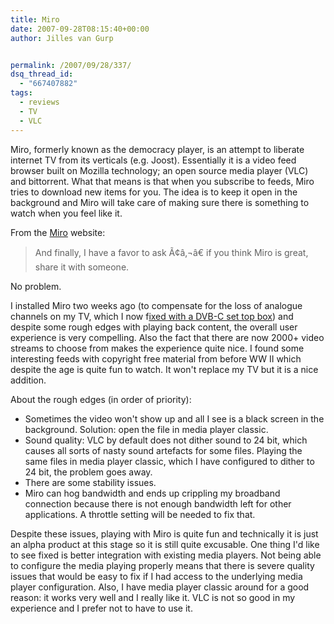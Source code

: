 ```yaml
---
title: Miro
date: 2007-09-28T08:15:40+00:00
author: Jilles van Gurp


permalink: /2007/09/28/337/
dsq_thread_id:
  - "667407882"
tags:
  - reviews
  - TV
  - VLC
---
```

Miro, formerly known as the democracy player, is an attempt to liberate internet TV from its verticals (e.g. Joost). Essentially it is a video feed browser built on Mozilla technology; an open source media player (VLC) and bittorrent. What that means is that when you subscribe to feeds, Miro tries to download new items for you. The idea is to keep it open in the background and Miro will take care of making sure there is something to watch when you feel like it.

From the [Miro](http://www.getmiro.com/blog/2007/09/fundraising-success-50k/) website:

> And finally, I have a favor to ask Ã¢â‚¬â€ if you think Miro is great, share it with someone.

No problem. 

I installed Miro two weeks ago (to compensate for the loss of analogue channels on my TV, which I now f[ixed with a DVB-C set top box](https://www.jillesvangurp.com/2007/09/24/digiboksi/)) and despite some rough edges with playing back content, the overall user experience is very compelling. Also the fact that there are now 2000+ video streams to choose from makes the experience quite nice. I found some interesting feeds with copyright free material from before WW II which despite the age is quite fun to watch. It won't replace my TV but it is a nice addition.

About the rough edges (in order of priority):

- Sometimes the video won't show up and all I see is a black screen in the background. Solution: open the file in media player classic.
- Sound quality: VLC by default does not dither sound to 24 bit, which causes all sorts of nasty sound artefacts for some files. Playing the same files in media player classic, which I have configured to dither to 24 bit, the problem goes away.
- There are some stability issues.
- Miro can hog bandwidth and ends up crippling my broadband connection because there is not enough bandwidth left for other applications. A throttle setting will be needed to fix that.

Despite these issues, playing with Miro is quite fun and technically it is just an alpha product at this stage so it is still quite excusable. One thing I'd like to see fixed is better integration with existing media players. Not being able to configure the media playing properly means that there is severe quality issues that would be easy to fix if I had access to the underlying media player configuration. Also, I have media player classic around for a good reason: it works very well and I really like it. VLC is not so good in my experience and I prefer not to have to use it.

